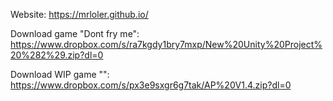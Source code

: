 Website:
https://mrloler.github.io/

Download game "Dont fry me":
https://www.dropbox.com/s/ra7kgdy1bry7mxp/New%20Unity%20Project%20%282%29.zip?dl=0

Download WIP game "":
https://www.dropbox.com/s/px3e9sxgr6g7tak/AP%20V1.4.zip?dl=0
